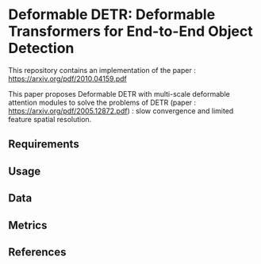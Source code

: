 # Deformable DETR: Deformable Transformers for End-to-End Object Detection


This repository contains an implementation of the paper : https://arxiv.org/pdf/2010.04159.pdf 


This paper proposes Deformable DETR with multi-scale deformable attention modules to solve the problems of DETR (paper : https://arxiv.org/pdf/2005.12872.pdf) : slow convergence and limited feature spatial resolution.





## Requirements

## Usage 

## Data 

## Metrics

## References
